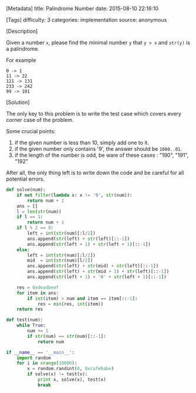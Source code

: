 [Metadata]
title: Palindrome Number
date: 2015-08-10 22:16:10

[Tags]
difficulty: 3
categories: implementation
source: anonymous

[Description]

Given a number `x`, please find the minimal number `y` that `y > x` and `str(y)` is a palindrome.

For example

```
0 -> 1
11 -> 22
121 -> 131
233 -> 242
99 -> 101
```

[Solution]

The only key to this problem is to write the test case which covers every corner case of the problem.

Some crucial points:

1. if the given number is less than 10, simply add one to it.
2. if the given number only contains '9', the answer should be `1000..01`.
3. if the length of the number is odd, be ware of these cases : "190", "191", "192"

After all, the only thing left is to write down the code and be careful for all potential errors.

```python
def solve(num):
    if not filter(lambda x: x != '9', str(num)):
        return num + 2
    ans = []
    l = len(str(num))
    if l == 1:
        return num + 1
    if l % 2 == 0:
        left = int(str(num)[:l/2])
        ans.append(str(left) + str(left)[::-1])
        ans.append(str(left + 1) + str(left + 1)[::-1])
    else:
        left = int(str(num)[:l/2])
        mid  = int(str(num)[l/2])
        ans.append(str(left) + str(mid) + str(left)[::-1])
        ans.append(str(left) + str(mid + 1) + str(left)[::-1])
        ans.append(str(left + 1) + '0' + str(left + 1)[::-1])

    res = 0xdeadbeef
    for item in ans:
        if int(item) > num and item == item[::-1]:
            res = min(res, int(item))
    return res

def test(num):
    while True:
        num += 1
        if str(num) == str(num)[::-1]:
            return num

if __name__ == '__main__':
    import random
    for i in xrange(10000):
        x = random.randint(0, 0xcafebabe)
        if solve(x) != test(x):
            print x, solve(x), test(x)
            break
```
